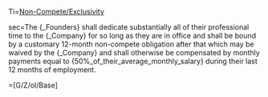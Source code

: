 Ti=<a href="https://thegalionproject.com/term-sheet#part-non-compete">Non-Compete/Exclusivity</a>


sec=The {_Founders} shall dedicate substantially all of their professional time to the {_Company} for so long as they are in office and shall be bound by a customary 12-month non-compete obligation after that which may be waived by the {_Company} and shall otherwise be compensated by monthly payments equal to {50%_of_their_average_monthly_salary} during their last 12 months of employment.

=[G/Z/ol/Base]

